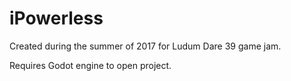 # iPowerless
Created during the summer of 2017 for Ludum Dare 39 game jam.

Requires Godot engine to open project.
